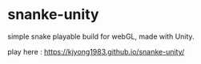 # snanke-unity
simple snake playable build for webGL, made with Unity.

play here : https://kjyong1983.github.io/snanke-unity/
